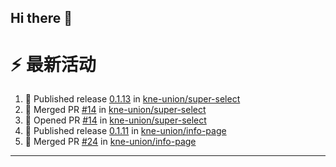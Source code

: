 ## Hi there 👋

<!--

**Here are some ideas to get you started:**

🙋‍♀️ A short introduction - what is your organization all about?
🌈 Contribution guidelines - how can the community get involved?
👩‍💻 Useful resources - where can the community find your docs? Is there anything else the community should know?
🍿 Fun facts - what does your team eat for breakfast?
🧙 Remember, you can do mighty things with the power of [Markdown](https://docs.github.com/github/writing-on-github/getting-started-with-writing-and-formatting-on-github/basic-writing-and-formatting-syntax)
-->


# ⚡ 最新活动

<!--START_SECTION:activity-->
1. 🚀 Published release [0.1.13](https://github.com/kne-union/super-select/releases/tag/0.1.13) in [kne-union/super-select](https://github.com/kne-union/super-select)
2. 🎉 Merged PR [#14](https://github.com/kne-union/super-select/pull/14) in [kne-union/super-select](https://github.com/kne-union/super-select)
3. 💪 Opened PR [#14](https://github.com/kne-union/super-select/pull/14) in [kne-union/super-select](https://github.com/kne-union/super-select)
4. 🚀 Published release [0.1.11](https://github.com/kne-union/info-page/releases/tag/0.1.11) in [kne-union/info-page](https://github.com/kne-union/info-page)
5. 🎉 Merged PR [#24](https://github.com/kne-union/info-page/pull/24) in [kne-union/info-page](https://github.com/kne-union/info-page)
<!--END_SECTION:activity-->

---
